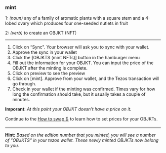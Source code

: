 ### **mint**

1: _(noun)_ any of a family of aromatic plants with a square stem and a 4-lobed ovary which produces four one-seeded nutlets in fruit

2: _(verb)_ to create an OBJKT (NFT)

***

1. Click on “Sync". Your browser will ask you to sync with your wallet.
2. Approve the sync in your wallet
3. Click the [OBJKTS (mint NFTs)] button in the hamburger menu
6. Fill out the information for your OBJKT. You can input the price of the OBJKT after the minting is complete.
7. Click on preview to see the preview
8. Click on [mint]. Approve from your wallet, and the Tezos transaction will go through.
9. Check in your wallet if the minting was confirmed. Times vary for how long the confirmation should take, but it usually takes a couple of minutes.

**Imporant:** _At this point your OBJKT doesn’t have a price on it._ 

Continue to the [How to swap 🔃](https://github.com/hicetnunc2000/hicetnunc/wiki/How-to-swap-🔃) to learn how to set prices for your OBJKTs.

***

**Hint:** _Based on the edition number that you minted, you will see a number of “OBJKTS” in your tezos wallet. These newly minted OBJKTs now belong to you._

